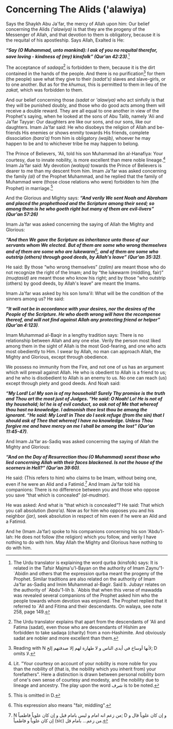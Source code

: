 Concerning The Alids ('alawiya)
===============================

Says the Shaykh Abu Ja'far, the mercy of Allah upon him: Our belief
concerning the Alids *('alawiya)* is that they are the progeny of the
Messenger of Allah, and that devotion to them is obligatory, because it
is the requital of his apostleship. Says Allah, Exalted is He:

***“Say (O Muhammad, unto mankind): I ask of you no requital therefor,
save loving - kindness of (my) kinsfolk” (Qur'an 42:23)***.[^1]

The acceptance of *sadaqa*[^2] is forbidden to them, because it is the
dirt contained in the hands of the people. And there is no
purification[^3] for them (the people) save what they give to their
*(sadat's)* slaves and slave-girls, or to one another. But as for the
*khumus,* this is permitted to them in lieu of the *zakat,* which was
forbidden to them.

And our belief concerning those *(sadat* or *'alawiya)* who act sinfully
is that they will be punished doubly, and those who do good acts among
them will receive a double reward. They are all equal to one another in
view of the Prophet's saying, when he looked at the sons of Abu Talib,
namely 'Ali and Ja'far Tayyar: Our daughters are like our sons, and our
sons, like our daughters. Imam Ja'far said: He who disobeys the religion
of Allah and be-friends His enemies or shows enmity towards His friends,
complete dissociation *(bara'a)* from him is obligatory *(wajib),*
whoever he may happen to be and to whichever tribe he may happen to
belong.

The Prince of Believers, 'Ali, told his son Muhammad ibn al-Hanafiya:
Your courtesy, due to innate nobility, is more excellent than mere noble
lineage.[^4] Imam Ja'far said: My devotion *(walaya)* towards the Prince
of Believers is dearer to me than my descent from him. Imam Ja'far was
asked concerning the family *(al)* of the Prophet Muhammad, and he
replied that the family of Muhammad were (those close relations who
were) forbidden to him (the Prophet) in marriage.[^5]

And the Glorious and Mighty says: ***“And verily We sent Noah and
Abraham and placed the prophethood and the Scripture among their seed;
so among them is he who goeth right but many of them are evil-livers”
(Qur'an 57:26)***

Imam Ja'far was asked concerning the saying of Allah the Mighty and
Glorious:

***“And then We gave the Scripture as inheritance unto those of our
servants whom We elected.*** ***But of them are some who wrong
themselves and of them are some who are lukewarm***[^6]***,*** ***and of
them are some who outstrip (others) through good deeds, by Allah's
leave” (Qur'an 35:32)***.

He said: By those “who wrong themselves” *(zalim)* are meant those who
do not recognize the right of the Imam; and by “the lukewarm (middling,
fair)” *(muqtasid)* are meant those who know his right; and by those
“who outstrip (others) by good deeds, by Allah's leave” are meant the
Imams.

Imam Ja'far was asked by his son Isma'il: What will be the condition of
the sinners among us? He said:

***“It will not be in accordance with your desires, nor the desires of
the People of the Scripture. He who doeth wrong will have the recompense
thereof, and will not find against Allah any protecting friend or
helper” (Qur'an 4:123)***.

Imam Muhammad al-Baqir in a lengthy tradition says: There is no
relationship between Allah and any one else. Verily the person most
liked among them in the sight of Allah is the most God-fearing, and one
who acts most obediently to Him. I swear by Allah, no man can approach
Allah, the Mighty and Glorious, except through obedience.

We possess no immunity from the Fire, and not one of us has an argument
which will prevail against Allah. He who is obedient to Allah is a
friend to us; and he who is disobedient to Allah is an enemy to us. No
one can reach (us) except through piety and good deeds. And Noah said:

***“My Lord! Lo! My son is of my household! Surely Thy promise is the
truth and Thou art the most just of Judges. “He said: O Noah! Lo! He is
not of thy household; lo! he is of evil conduct, so ask not of Me that
whereof thou hast no knowledge. I admonish thee lest thou be among the
ignorant. “He said: My Lord! in Thee do I seek refuge (from the sin)
that I should ask of Thee that whereof I have no knowledge. Unless Thou
forgive me and have mercy on me I shall be among the lost” (Qur'an
11:45-47)***.

And Imam Ja'far as-Sadiq was asked concerning the saying of Allah the
Mighty and Glorious:

***“And on the Day of Resurrection thou (O Muhammad) seest those who
lied concerning Allah with their faces blackened. Is not the house of
the scorners in Hell?” (Qur'an 39:60)***.

He said: (This refers to him) who claims to be Imam, without being one,
even if he were an Alid and a Fatimid.[^7] And Imam Ja'far told his
companions: There is no difference between you and those who oppose you
save “that which is concealed” *(al-mudmar).*

He was asked: And what is “that which is concealed”? He said: That which
you call absolution *(bara'a).* Now as for him who opposes you and his
neighbor *(jar),* seek absolution in respect of him even if he were an
Alid and a Fatimid.

And he (Imam Ja'far) spoke to his companions concerning his son
'Abdu'l-lah: He does not follow (the religion) which you follow, and
verily I have nothing to do with him. May Allah the Mighty and Glorious
have nothing to do with him.

[^1]: The Urdu translator is explaining the word qurba (kinsfolk) says:
It is related in the Tafsir Majma'u'l-Bayan on the authority of Imam
Zaynu'1-\`Abidin and others that the expression qurba meant the progeny
of the Prophet. Similar traditions are also related on the authority of
Imam Ja'far as-Sadiq and Imim Muhammad al-Bagir. Said b. Jubayr relates
on the authority of \`Abdu'1-lih b. \`Abbis that when this verse of
mawadda was revealed several companions of the Prophet asked him who the
people towards whom devotion was enjoined. The Prophet replied that it
referred to \`All and Fitima and their descendants. On walaya, see note
258, page 149.

[^2]: The Urdu translator explains that apart from the descendants of
'Ali and Fatima (sadat), even those who are descendants of Hishim are
forbidden to take sadaqa (charity) from a non-Hashimite. And obviously
sadat are nobler and more excellent than them.

[^3]: Reading with N لأنها أوساخ في أيدي الناس و لا طهارة لهم إلا صدقتهم
إلخ; D omits لا.

[^4]: Lit. "Your courtesy on account of your nobility is more noble for
you than the nobility of (that is, the nobility which you inherit from)
your forefathers". Here a distinction is drawn between personal nobility
born of one's own sense of courtesy and modesty, and the nobility due to
lineage and ancestry. The play upon the word شرف is to be noted.

[^5]: This is omitted in D.

[^6]: This expression also means "fair, middling".

[^7]: N من زعم انه امام و ليس بامام قبل و إن كان علوياً فاطمياً; D و إن
كان علوياً قال و إن كان علوياً و فاطمياً (sic) من زعم... بامام قل.


